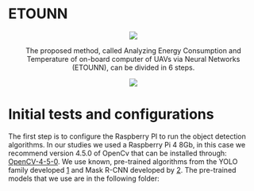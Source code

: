 # ETOUNN
<p align="center">
  <img src="https://user-images.githubusercontent.com/84810481/155543417-51c626b9-6250-493c-9a97-64516ab42df7.png">
</p>
<p align="center">
The proposed method, called Analyzing Energy Consumption and Temperature of on-board computer of UAVs via Neural Networks (ETOUNN), can be divided in 6 steps.
</p>
<p align="center">
 <img src="https://user-images.githubusercontent.com/84810481/155544944-cec2f9a3-772d-4ae7-8842-86f10175ccae.png">
</p>

# Initial tests and configurations
The first step is to configure the Raspberry PI to run the object detection algorithms. In our studies we used a Raspberry Pi 4 8Gb, in this case we recommend version 4.5.0 of OpenCv that can be installed through: [OpenCV-4-5-0](https://github.com/RenatoMaximiano/ETOUNN/blob/main/OpenCV-4-5-0.sh).
We use known, pre-trained algorithms from the YOLO family developed [1](https://github.com/AlexeyAB/darknet) and Mask R-CNN developed by [2](https://github.com/escoladeestudantes/opencv/tree/main/22_ObjectDetection_Mask-RCNN_Inception_v2_COCO). The pre-trained models that we use are in the following folder: 
